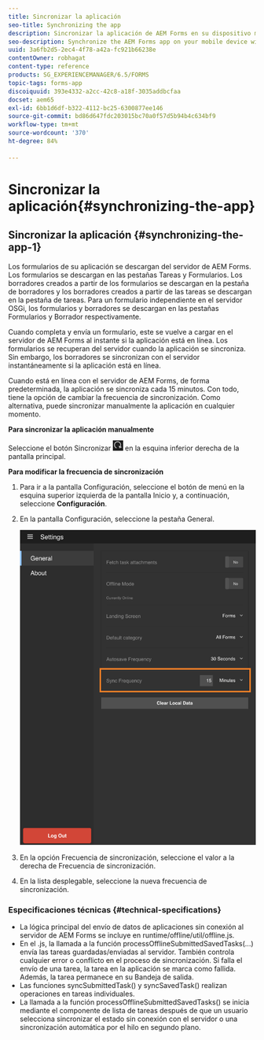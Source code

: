 ```yaml
---
title: Sincronizar la aplicación
seo-title: Synchronizing the app
description: Sincronizar la aplicación de AEM Forms en su dispositivo móvil con el servidor de AEM Forms.
seo-description: Synchronize the AEM Forms app on your mobile device with the AEM Forms server.
uuid: 3a6fb2d5-2ec4-4f78-a42a-fc921b66238e
contentOwner: robhagat
content-type: reference
products: SG_EXPERIENCEMANAGER/6.5/FORMS
topic-tags: forms-app
discoiquuid: 393e4332-a2cc-42c8-a18f-3035addbcfaa
docset: aem65
exl-id: 6bb1d6df-b322-4112-bc25-6300877ee146
source-git-commit: bd86d647fdc203015bc70a0f57d5b94b4c634bf9
workflow-type: tm+mt
source-wordcount: '370'
ht-degree: 84%

---
```


# Sincronizar la aplicación{#synchronizing-the-app}

## Sincronizar la aplicación {#synchronizing-the-app-1}

Los formularios de su aplicación se descargan del servidor de AEM Forms. Los formularios se descargan en las pestañas Tareas y Formularios. Los borradores creados a partir de los formularios se descargan en la pestaña de borradores y los borradores creados a partir de las tareas se descargan en la pestaña de tareas. Para un formulario independiente en el servidor OSGi, los formularios y borradores se descargan en las pestañas Formularios y Borrador respectivamente.

Cuando completa y envía un formulario, este se vuelve a cargar en el servidor de AEM Forms al instante si la aplicación está en línea. Los formularios se recuperan del servidor cuando la aplicación se sincroniza. Sin embargo, los borradores se sincronizan con el servidor instantáneamente si la aplicación está en línea.

Cuando está en línea con el servidor de AEM Forms, de forma predeterminada, la aplicación se sincroniza cada 15 minutos. Con todo, tiene la opción de cambiar la frecuencia de sincronización. Como alternativa, puede sincronizar manualmente la aplicación en cualquier momento.

**Para sincronizar la aplicación manualmente**

Seleccione el botón Sincronizar ![sync-app](assets/sync-app.png) en la esquina inferior derecha de la pantalla principal.

**Para modificar la frecuencia de sincronización**

1. Para ir a la pantalla Configuración, seleccione el botón de menú en la esquina superior izquierda de la pantalla Inicio y, a continuación, seleccione **Configuración**.
1. En la pantalla Configuración, seleccione la pestaña General.

   ![Configuración de frecuencia de sincronización en la ventana Configuración general](assets/gen-settings-2.png)

1. En la opción Frecuencia de sincronización, seleccione el valor a la derecha de Frecuencia de sincronización.
1. En la lista desplegable, seleccione la nueva frecuencia de sincronización.

### Especificaciones técnicas {#technical-specifications}

* La lógica principal del envío de datos de aplicaciones sin conexión al servidor de AEM Forms se incluye en runtime/offline/util/offline.js.
* En el .js, la llamada a la función processOfflineSubmittedSavedTasks(...) envía las tareas guardadas/enviadas al servidor. También controla cualquier error o conflicto en el proceso de sincronización. Si falla el envío de una tarea, la tarea en la aplicación se marca como fallida. Además, la tarea permanece en su Bandeja de salida.
* Las funciones syncSubmittedTask() y syncSavedTask() realizan operaciones en tareas individuales.
* La llamada a la función processOfflineSubmittedSavedTasks() se inicia mediante el componente de lista de tareas después de que un usuario selecciona sincronizar el estado sin conexión con el servidor o una sincronización automática por el hilo en segundo plano.

